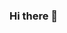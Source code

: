 ### Hi there 👋

<!--
**kevinkatsura/kevinkatsura** is a ✨ _special_ ✨ repository because its `README.md` (this file) appears on your GitHub profile.

Here are some ideas to get you started:

### - 🔭 I’m currently studying at Bandung Institute of Technology
### - How to reach me :
###    Linked : https://www.linkedin.com/in/kevin-katsura-dani-sitanggang-16b17a1b4/
###    Instagram  : kevin_kdps
###    Twitter    : kevin57223037
###    Line       : kevin23march
- 🌱 I’m currently learning Web Development 
- 👯 I’m looking to collaborate on ...
- 🤔 I’m looking for help with ...
- 💬 Ask me about ...
- 📫 How to reach me: ...
- 😄 Pronouns: ...
- ⚡ Fun fact: ...
-->
